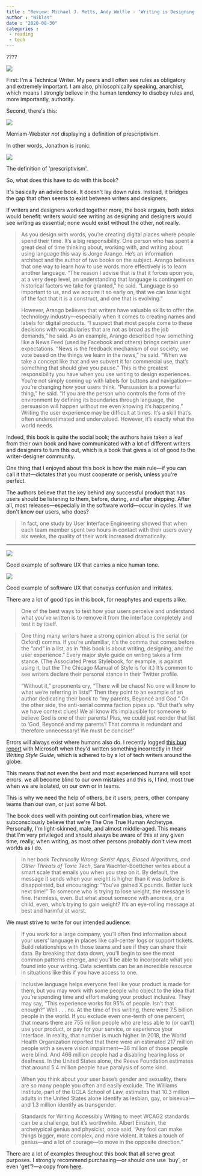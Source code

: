 ```yaml
---
title : "Review: Michael J. Metts, Andy Welfle - ‘Writing is Designing: Words and the User Experience’"
author : "Niklas"
date : "2020-08-30"
categories : 
 - reading
 - tech
---
```


????

![](https://niklasblog.com/wp-content/49316777231_f921f84f38_c.jpg)

First: I'm a Technical Writer. My peers and I often see rules as obligatory and extremely important. I am also, philosophically speaking, anarchist, which means I strongly believe in the human tendency to disobey rules and, more importantly, authority.

Second, there's this:

![](https://niklasblog.com/wp-content/image-50.png)

Merriam-Webster _not_  displaying a definition of prescriptivism.

In other words, Jonathon is ironic:

![](https://niklasblog.com/wp-content/EgNdn43XkAEGocE.jpeg)

The definition of 'prescriptivism'.

So, what does this have to do with this book?

It's basically an advice book. It doesn't lay down rules. Instead, it bridges the gap that often seems to exist between writers and designers.

If writers and designers worked together more, the book argues, both sides would benefit: writers would see writing as designing and designers would see writing as essential; none would exist without the other, not really.

> As you design with words, you’re creating digital places where people spend their time. It’s a big responsibility. One person who has spent a great deal of time thinking about, working with, and writing about using language this way is Jorge Arango. He’s an information architect and the author of two books on the subject. Arango believes that one way to learn how to use words more effectively is to learn another language. “The reason I advise that is that it forces upon you, at a very deep level, an understanding that language is contingent on historical factors we take for granted,” he said. “Language is so important to us, and we acquire it so early on, that we can lose sight of the fact that it is a construct, and one that is evolving.”  
>   
> However, Arango believes that writers have valuable skills to offer the technology industry—especially when it comes to creating names and labels for digital products. “I suspect that most people come to these decisions with vocabularies that are not as broad as the job demands,” he said. As an example, Arango described how something like a News Feed (used by Facebook and others) brings certain user expectations. “News is the feedback mechanism of our society; we vote based on the things we learn in the news,” he said. “When we take a concept like that and we subvert it for commercial use, that’s something that should give you pause.” This is the greatest responsibility you have when you use writing to design experiences. You’re not simply coming up with labels for buttons and navigation—you’re changing how your users think. “Persuasion is a powerful thing,” he said. “If you are the person who controls the form of the environment by defining its boundaries through language, the persuasion will happen without me even knowing it’s happening.” Writing the user experience may be difficult at times. It’s a skill that’s often underestimated and undervalued. However, it’s exactly what the world needs.

Indeed, this book is quite the social book; the authors have taken a leaf from their own book and have communicated with a lot of different writers and designers to turn this out, which is a book that gives a lot of good to the writer-designer community.

One thing that I enjoyed about this book is how the main rule—if you can call it that—dictates that you must cooperate or perish, unless you're perfect.

The authors believe that the key behind any successful product that has users should be listening to them, before, during, and after shipping. After all, most releases—especially in the software world—occur in cycles. If we don't know our users, who does?

> In fact, one study by User Interface Engineering showed that when each team member spent two hours in contact with their users every six weeks, the quality of their work increased dramatically.

* * *

![](https://niklasblog.com/wp-content/image-52.png)

Good example of software UX that carries a nice human tone.

![](https://niklasblog.com/wp-content/image-54.png)

Good example of software UX that conveys confusion and irritates.

There are a lot of good tips in this book, for neophytes and experts alike.

> One of the best ways to test how your users perceive and understand what you’ve written is to remove it from the interface completely and test it by itself.

> One thing many writers have a strong opinion about is the serial (or Oxford) comma. If you’re unfamiliar, it’s the comma that comes before the “and” in a list, as in “this book is about writing, designing, and the user experience.” Every major style guide on writing takes a firm stance. (The Associated Press Stylebook, for example, is against using it, but the The Chicago Manual of Style is for it.) It’s common to see writers declare their personal stance in their Twitter profile.  
>   
> “Without it,” proponents cry, “There will be chaos! No one will know to what we’re referring in lists!” Then they point to an example of an author dedicating their book to “my parents, Beyoncé and God.” On the other side, the anti-serial comma faction pipes up. “But that’s why we have context clues! We all know it’s implausible for someone to believe God is one of their parents! Plus, we could just reorder that list to ‘God, Beyoncé and my parents’! That comma is redundant and therefore unnecessary! We must be concise!”

Errors will always exist where humans also do. I recently logged [this bug report](https://github.com/MicrosoftDocs/microsoft-style-guide/issues/172) with Microsoft when they'd written something incorrectly in their _Writing Style Guide_, which is adhered to by a lot of tech writers around the globe.

This means that not even the best and most experienced humans will spot errors: we all become blind to our own mistakes and this is, I find, most true when we are isolated, on our own or in teams.

This is why we need the help of others, be it users, peers, other company teams than our own, or just some AI bot.

The book does well with pointing out confirmation bias, where we subconsciously believe that we're The One True Human Archetype. Personally, I'm light-skinned, male, and almost middle-aged. This means that I'm very privileged and should always be aware of this at any given time, really, when writing, as most other persons probably don't view most worlds as I do.

> In her book _Technically Wrong: Sexist Apps, Biased Algorithms, and Other Threats of Toxic Tech_, Sara Wachter-Boettcher writes about a smart scale that emails you when you step on it. By default, the message it sends when your weight is higher than it was before is disappointed, but encouraging: “You’ve gained X pounds. Better luck next time!” To someone who is trying to lose weight, the message is fine. Harmless, even. But what about someone with anorexia, or a child, even, who’s trying to gain weight? It’s an eye-rolling message at best and harmful at worst.

We must strive to write for our intended audience:

> If you work for a large company, you’ll often find information about your users’ language in places like call-center logs or support tickets. Build relationships with those teams and see if they can share their data. By breaking that data down, you’ll begin to see the most common patterns emerge, and you’ll be able to incorporate what you found into your writing. Data scientists can be an incredible resource in situations like this if you have access to one.

> Inclusive language helps everyone feel like your product is made for them, but you may work with some people who object to the idea that you’re spending time and effort making your product inclusive. They may say, “This experience works for 95% of people. Isn’t that enough?” Well . . . no. At the time of this writing, there were 7.5 billion people in the world. If you exclude even one-tenth of one percent, that means there are 755 million people who are less able to (or can’t) use your product, or pay for your service, or experience your interface. In reality, that number is much higher. In 2018, the World Health Organization reported that there were an estimated 217 million people with a severe vision impairment—36 million of those people were blind. And 466 million people had a disabling hearing loss or deafness. In the United States alone, the Reeve Foundation estimates that around 5.4 million people have paralysis of some kind.

> When you think about your user base’s gender and sexuality, there are so many people you often and easily exclude. The Williams Institute, part of the UCLA School of Law, estimates that 10.3 million adults in the United States alone identify as lesbian, gay, or bisexual—and 1.3 million identify as transgender.

> Standards for Writing Accessibly Writing to meet WCAG2 standards can be a challenge, but it’s worthwhile. Albert Einstein, the archetypical genius and physicist, once said, “Any fool can make things bigger, more complex, and more violent. It takes a touch of genius—and a lot of courage—to move in the opposite direction.”

There are a lot of examples throughout this book that all serve great purposes. I strongly recommend purchasing—or should one use 'buy', or even 'get'?—a copy from [here](https://rosenfeldmedia.com/books/writing-is-designing/).
